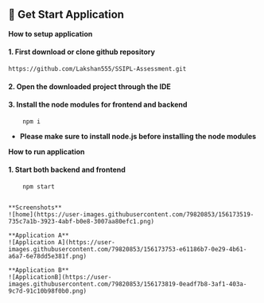## 📍 Get Start Application

 **How to setup application**

#### 1. First download or clone github repository  

```http
https://github.com/Lakshan555/SSIPL-Assessment.git
```
#### 2. Open the downloaded project through the IDE 

#### 3. Install the node modules for frontend and backend 
```
    npm i
```
- **Please make sure to install node.js before installing the node modules**

**How to run application**
#### 1. Start both backend  and frontend
```
    npm start


**Screenshots**
![home](https://user-images.githubusercontent.com/79820853/156173519-735c7a1b-3923-4abf-b0e8-3007aa80efc1.png)

**Application A**
![Application A](https://user-images.githubusercontent.com/79820853/156173753-e61186b7-0e29-4b61-a6a7-6e78dd5e381f.png)

**Application B**
![ApplicationB](https://user-images.githubusercontent.com/79820853/156173819-0eadf7b8-3af1-403a-9c7d-91c10b98f0b0.png)
